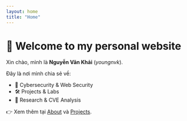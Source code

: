 ```yaml
---
layout: home
title: "Home"
---
```


<h1>👋 Welcome to my personal website</h1>

<p>Xin chào, mình là <b>Nguyễn Văn Khải</b> (<i>youngnvk</i>).</p>
<p>Đây là nơi mình chia sẻ về:</p>
<ul>
  <li>🔐 Cybersecurity & Web Security</li>
  <li>🛠️ Projects & Labs</li>
  <li>📖 Research & CVE Analysis</li>
</ul>

<p>👉 Xem thêm tại <a href="/about/">About</a> và <a href="/projects/">Projects</a>.</p>
